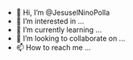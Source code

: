 - 👋 Hi, I’m @JesuselNinoPolla
- 👀 I’m interested in ...
- 🌱 I’m currently learning ...
- 💞️ I’m looking to collaborate on ...
- 📫 How to reach me ...

<!---
JesuselNinoPolla/JesuselNinoPolla is a ✨ special ✨ repository because its `README.md` (this file) appears on your GitHub profile.
You can click the Preview link to take a look at your changes.
--->

